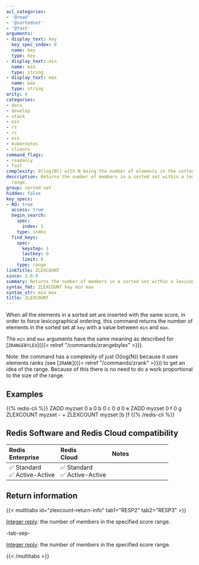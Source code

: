 ```yaml
---
acl_categories:
- '@read'
- '@sortedset'
- '@fast'
arguments:
- display_text: key
  key_spec_index: 0
  name: key
  type: key
- display_text: min
  name: min
  type: string
- display_text: max
  name: max
  type: string
arity: 4
categories:
- docs
- develop
- stack
- oss
- rs
- rc
- oss
- kubernetes
- clients
command_flags:
- readonly
- fast
complexity: O(log(N)) with N being the number of elements in the sorted set.
description: Returns the number of members in a sorted set within a lexicographical
  range.
group: sorted-set
hidden: false
key_specs:
- RO: true
  access: true
  begin_search:
    spec:
      index: 1
    type: index
  find_keys:
    spec:
      keystep: 1
      lastkey: 0
      limit: 0
    type: range
linkTitle: ZLEXCOUNT
since: 2.8.9
summary: Returns the number of members in a sorted set within a lexicographical range.
syntax_fmt: ZLEXCOUNT key min max
syntax_str: min max
title: ZLEXCOUNT
---
```

When all the elements in a sorted set are inserted with the same score, in order to force lexicographical ordering, this command returns the number of elements in the sorted set at `key` with a value between `min` and `max`.

The `min` and `max` arguments have the same meaning as described for
[`ZRANGEBYLEX`]({{< relref "/commands/zrangebylex" >}}).

Note: the command has a complexity of just O(log(N)) because it uses elements ranks (see [`ZRANK`]({{< relref "/commands/zrank" >}})) to get an idea of the range. Because of this there is no need to do a work proportional to the size of the range.

## Examples

{{% redis-cli %}}
ZADD myzset 0 a 0 b 0 c 0 d 0 e
ZADD myzset 0 f 0 g
ZLEXCOUNT myzset - +
ZLEXCOUNT myzset [b [f
{{% /redis-cli %}}

## Redis Software and Redis Cloud compatibility

| Redis<br />Enterprise | Redis<br />Cloud | <span style="min-width: 9em; display: table-cell">Notes</span> |
|:----------------------|:-----------------|:------|
| <span title="Supported">&#x2705; Standard</span><br /><span title="Supported"><nobr>&#x2705; Active-Active</nobr></span> | <span title="Supported">&#x2705; Standard</span><br /><span title="Supported"><nobr>&#x2705; Active-Active</nobr></span> |  |

## Return information

{{< multitabs id="zlexcount-return-info" 
    tab1="RESP2" 
    tab2="RESP3" >}}

[Integer reply](../../develop/reference/protocol-spec#integers): the number of members in the specified score range.

-tab-sep-

[Integer reply](../../develop/reference/protocol-spec#integers): the number of members in the specified score range.

{{< /multitabs >}}
